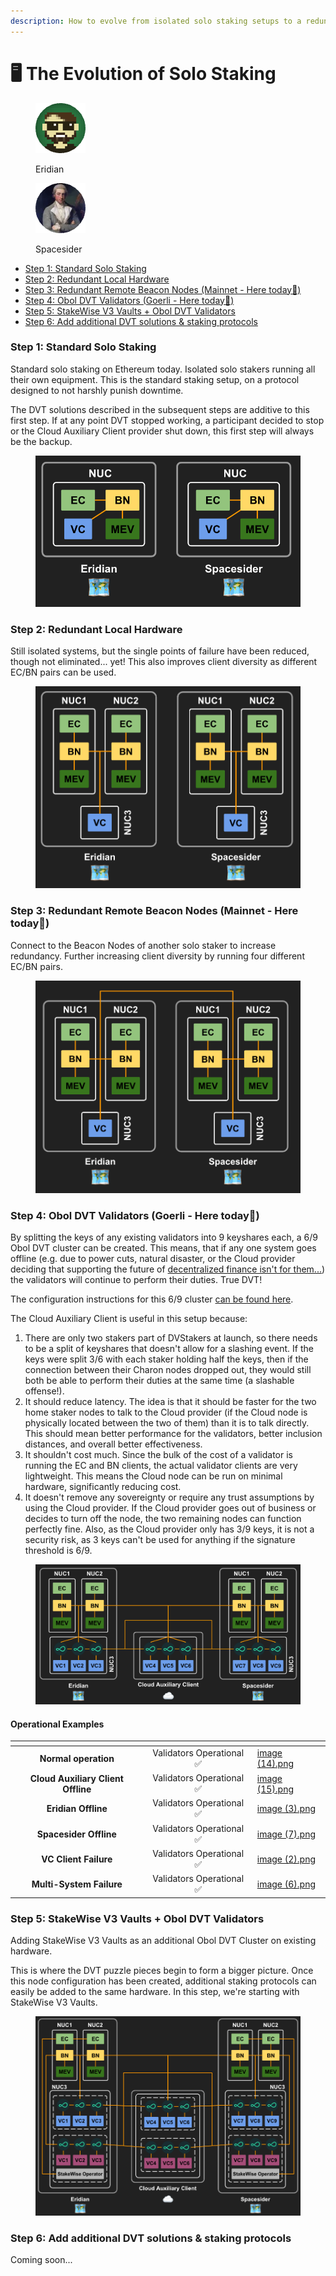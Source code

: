 ```yaml
---
description: How to evolve from isolated solo staking setups to a redundant DVT system.
---
```


# 🖥 The Evolution of Solo Staking

<div>

<figure><img src="https://raw.githubusercontent.com/DVStakers/docs/main/.gitbook/assets/Eridian.png" alt=""><figcaption><p>Eridian</p></figcaption></figure>

 

<figure><img src=".gitbook/assets/Spacesider.png" alt=""><figcaption><p>Spacesider</p></figcaption></figure>

</div>

* [Step 1: Standard Solo Staking](the-evolution-of-solo-staking.md#step-1-standard-solo-staking)
* [Step 2: Redundant Local Hardware](the-evolution-of-solo-staking.md#step-2-redundant-local-hardware)
* [Step 3: Redundant Remote Beacon Nodes (Mainnet - Here today📍)](the-evolution-of-solo-staking.md#step-3-redundant-remote-beacon-nodes-mainnet-here-today)
* [Step 4: Obol DVT Validators (Goerli - Here today📍)](the-evolution-of-solo-staking.md#step-4-obol-dvt-validators-goerli-here-today)
* [Step 5: StakeWise V3 Vaults + Obol DVT Validators](the-evolution-of-solo-staking.md#step-5-stakewise-v3-vaults-+-obol-dvt-validators)
* [Step 6: Add additional DVT solutions & staking protocols](the-evolution-of-solo-staking.md#step-6-add-additional-dvt-solutions-and-staking-protocols)

### Step 1: Standard Solo Staking

Standard solo staking on Ethereum today. Isolated solo stakers running all their own equipment. This is the standard staking setup, on a protocol designed to not harshly punish downtime.&#x20;

The DVT solutions described in the subsequent steps are additive to this first step. If at any point DVT stopped working, a participant decided to stop or the Cloud Auxiliary Client provider shut down, this first step will always be the backup.

<figure><img src=".gitbook/assets/image (2) (4).png" alt=""><figcaption></figcaption></figure>

### Step 2: Redundant Local Hardware

Still isolated systems, but the single points of failure have been reduced, though not eliminated... yet! This also improves client diversity as different EC/BN pairs can be used.

<figure><img src=".gitbook/assets/image (3) (1) (1).png" alt=""><figcaption></figcaption></figure>

### Step 3: Redundant Remote Beacon Nodes (Mainnet - Here today📍)

Connect to the Beacon Nodes of another solo staker to increase redundancy. Further increasing client diversity by running four different EC/BN pairs.

<figure><img src=".gitbook/assets/image (1) (2).png" alt=""><figcaption></figcaption></figure>

### Step 4: Obol DVT Validators (Goerli - Here today📍)

By splitting the keys of any existing validators into 9 keyshares each, a 6/9 Obol DVT cluster can be created. This means, that if any one system goes offline (e.g. due to power cuts, natural disaster, or the Cloud provider deciding that supporting the future of [decentralized finance isn't for them...](https://www.coindesk.com/business/2022/08/26/ethereum-could-get-kicked-off-cloud-host-that-powers-10-of-crypto-network/)) the validators will continue to perform their duties. True DVT!

The configuration instructions for this 6/9 cluster [can be found here](dvt-configuration/obol-dvt/cluster-config-6-9.md).

The Cloud Auxiliary Client is useful in this setup because:

1. There are only two stakers part of DVStakers at launch, so there needs to be a split of keyshares that doesn't allow for a slashing event. If the keys were split 3/6 with each staker holding half the keys, then if the connection between their Charon nodes dropped out, they would still both be able to perform their duties at the same time (a slashable offense!).
2. It should reduce latency. The idea is that it should be faster for the two home staker nodes to talk to the Cloud provider (if the Cloud node is physically located between the two of them) than it is to talk directly. This should mean better performance for the validators, better inclusion distances, and overall better effectiveness.
3. It shouldn't cost much. Since the bulk of the cost of a validator is running the EC and BN clients, the actual validator clients are very lightweight. This means the Cloud node can be run on minimal hardware, significantly reducing cost.
4. It doesn't remove any sovereignty or require any trust assumptions by using the Cloud provider. If the Cloud provider goes out of business or decides to turn off the node, the two remaining nodes can function perfectly fine. Also, as the Cloud provider only has 3/9 keys, it is not a security risk, as 3 keys can't be used for anything if the signature threshold is 6/9.

<figure><img src=".gitbook/assets/image (13).png" alt=""><figcaption></figcaption></figure>

#### Operational Examples&#x20;

<table data-card-size="large" data-column-title-hidden data-view="cards"><thead><tr><th align="center"></th><th align="center"></th><th data-hidden data-card-cover data-type="files"></th></tr></thead><tbody><tr><td align="center"><strong>Normal operation</strong></td><td align="center">Validators Operational ✅</td><td><a href=".gitbook/assets/image (14).png">image (14).png</a></td></tr><tr><td align="center"><strong>Cloud Auxiliary Client Offline</strong></td><td align="center">Validators Operational ✅</td><td><a href=".gitbook/assets/image (15).png">image (15).png</a></td></tr><tr><td align="center"><strong>Eridian</strong> <strong>Offline</strong></td><td align="center">Validators Operational ✅</td><td><a href=".gitbook/assets/image (3).png">image (3).png</a></td></tr><tr><td align="center"><strong>Spacesider</strong> <strong>Offline</strong></td><td align="center">Validators Operational ✅</td><td><a href=".gitbook/assets/image (7).png">image (7).png</a></td></tr><tr><td align="center"><strong>VC Client Failure</strong></td><td align="center">Validators Operational ✅</td><td><a href=".gitbook/assets/image (2).png">image (2).png</a></td></tr><tr><td align="center"><strong>Multi-System Failure</strong></td><td align="center">Validators Operational ✅</td><td><a href=".gitbook/assets/image (6).png">image (6).png</a></td></tr></tbody></table>

### Step 5: StakeWise V3 Vaults + Obol DVT Validators

Adding StakeWise V3 Vaults as an additional Obol DVT Cluster on existing hardware.

This is where the DVT puzzle pieces begin to form a bigger picture. Once this node configuration has been created, additional staking protocols can easily be added to the same hardware. In this step, we're starting with StakeWise V3 Vaults.

<figure><img src=".gitbook/assets/image (16).png" alt=""><figcaption></figcaption></figure>

### Step 6: Add additional DVT solutions & staking protocols

Coming soon...

